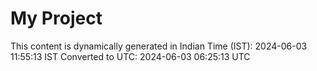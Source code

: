 # My Project

This content is dynamically generated in Indian Time (IST): 2024-06-03 11:55:13 IST
Converted to UTC: 2024-06-03 06:25:13 UTC
